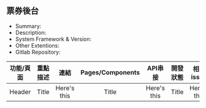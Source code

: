 ## 票券後台
- Summary:
- Description:
- System Framework & Version: 
- Other Extentions:
- Gitlab Repository:

| 功能/頁面 | 重點描述 | 連結  |   Pages/Components  | API串接 | 開發狀態 | 相關issue    |
| :----:      |    :----:   |   :-----:     |   :-----:     |   :-----:     |    :----:   |   :-----:     |
| Header      | Title       | Here's this   | Title       | Here's this   | Title       | Here's this   | 
